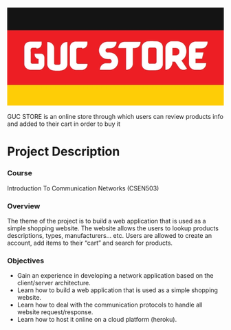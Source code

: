 

![logo](https://github.com/MohmmedTarek/GUC-STORE/blob/main/public/logo.jpg)

GUC STORE is an online store through which users can review products info and added to their cart in order to buy it




# Project Description

### Course 
Introduction To Communication Networks (CSEN503)

### Overview 
The theme of the project is to build a web application that is used as a simple shopping 
website. The website allows the users to lookup products descriptions, types, manufacturers… etc.
Users are allowed to create an account, add items to their “cart” and search for products. 

### Objectives
- Gain an experience in developing a network application based on the client/server architecture.
- Learn how to build a web application that is used as a simple shopping website.
- Learn how to deal with the communication protocols to handle all website request/response.
- Learn how to host it online on a cloud platform (heroku).

